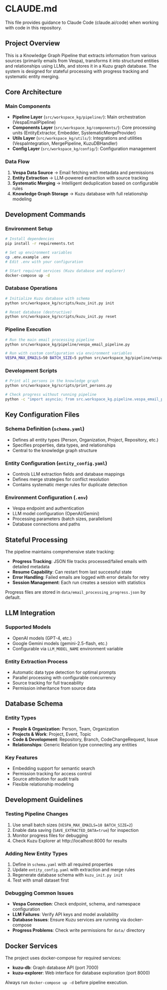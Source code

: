 # CLAUDE.md

This file provides guidance to Claude Code (claude.ai/code) when working with code in this repository.

## Project Overview

This is a Knowledge Graph Pipeline that extracts information from various sources (primarily emails from Vespa), transforms it into structured entities and relationships using LLMs, and stores it in a Kuzu graph database. The system is designed for stateful processing with progress tracking and systematic entity merging.

## Core Architecture

### Main Components
- **Pipeline Layer** (`src/workspace_kg/pipeline/`): Main orchestration (VespaEmailPipeline)
- **Components Layer** (`src/workspace_kg/components/`): Core processing units (EntityExtractor, Embedder, SystematicMergeProvider)
- **Utils Layer** (`src/workspace_kg/utils/`): Integrations and utilities (VespaIntegration, MergePipeline, KuzuDBHandler)
- **Config Layer** (`src/workspace_kg/config/`): Configuration management

### Data Flow
1. **Vespa Data Source** → Email fetching with metadata and permissions
2. **Entity Extraction** → LLM-powered extraction with source tracking
3. **Systematic Merging** → Intelligent deduplication based on configurable rules
4. **Knowledge Graph Storage** → Kuzu database with full relationship modeling

## Development Commands

### Environment Setup
```bash
# Install dependencies
pip install -r requirements.txt

# Set up environment variables
cp .env.example .env
# Edit .env with your configuration

# Start required services (Kuzu database and explorer)
docker-compose up -d
```

### Database Operations
```bash
# Initialize Kuzu database with schema
python src/workspace_kg/scripts/kuzu_init.py init

# Reset database (destructive)
python src/workspace_kg/scripts/kuzu_init.py reset
```

### Pipeline Execution
```bash
# Run the main email processing pipeline
python src/workspace_kg/pipeline/vespa_email_pipeline.py

# Run with custom configuration via environment variables
VESPA_MAX_EMAILS=50 BATCH_SIZE=5 python src/workspace_kg/pipeline/vespa_email_pipeline.py
```

### Development Scripts
```bash
# Print all persons in the knowledge graph
python src/workspace_kg/scripts/print_persons.py

# Check progress without running pipeline
python -c "import asyncio; from src.workspace_kg.pipeline.vespa_email_pipeline import get_progress_summary; print(asyncio.run(get_progress_summary()))"
```

## Key Configuration Files

### Schema Definition (`schema.yaml`)
- Defines all entity types (Person, Organization, Project, Repository, etc.)
- Specifies properties, data types, and relationships
- Central to the knowledge graph structure

### Entity Configuration (`entity_config.yaml`)
- Controls LLM extraction fields and database mappings
- Defines merge strategies for conflict resolution
- Contains systematic merge rules for duplicate detection

### Environment Configuration (`.env`)
- Vespa endpoint and authentication
- LLM model configuration (OpenAI/Gemini)
- Processing parameters (batch sizes, parallelism)
- Database connections and paths

## Stateful Processing

The pipeline maintains comprehensive state tracking:
- **Progress Tracking**: JSON file tracks processed/failed emails with detailed metadata
- **Resume Capability**: Can restart from last successful state
- **Error Handling**: Failed emails are logged with error details for retry
- **Session Management**: Each run creates a session with statistics

Progress files are stored in `data/email_processing_progress.json` by default.

## LLM Integration

### Supported Models
- OpenAI models (GPT-4, etc.)
- Google Gemini models (gemini-2.5-flash, etc.)
- Configurable via `LLM_MODEL_NAME` environment variable

### Entity Extraction Process
- Automatic data type detection for optimal prompts
- Parallel processing with configurable concurrency
- Source tracking for full traceability
- Permission inheritance from source data

## Database Schema

### Entity Types
- **People & Organization**: Person, Team, Organization
- **Projects & Work**: Project, Event, Topic
- **Code & Development**: Repository, Branch, CodeChangeRequest, Issue
- **Relationships**: Generic Relation type connecting any entities

### Key Features
- Embedding support for semantic search
- Permission tracking for access control
- Source attribution for audit trails
- Flexible relationship modeling

## Development Guidelines

### Testing Pipeline Changes
1. Use small batch sizes (`VESPA_MAX_EMAILS=10 BATCH_SIZE=2`)
2. Enable data saving (`SAVE_EXTRACTED_DATA=true`) for inspection
3. Monitor progress files for debugging
4. Check Kuzu Explorer at http://localhost:8000 for results

### Adding New Entity Types
1. Define in `schema.yaml` with all required properties
2. Update `entity_config.yaml` with extraction and merge rules
3. Regenerate database schema with `kuzu_init.py init`
4. Test with small dataset first

### Debugging Common Issues
- **Vespa Connection**: Check endpoint, schema, and namespace configuration
- **LLM Failures**: Verify API keys and model availability
- **Database Issues**: Ensure Kuzu services are running via docker-compose
- **Progress Problems**: Check write permissions for `data/` directory

## Docker Services

The project uses docker-compose for required services:
- **kuzu-db**: Graph database API (port 7000)
- **kuzu-explorer**: Web interface for database exploration (port 8000)

Always run `docker-compose up -d` before pipeline execution.